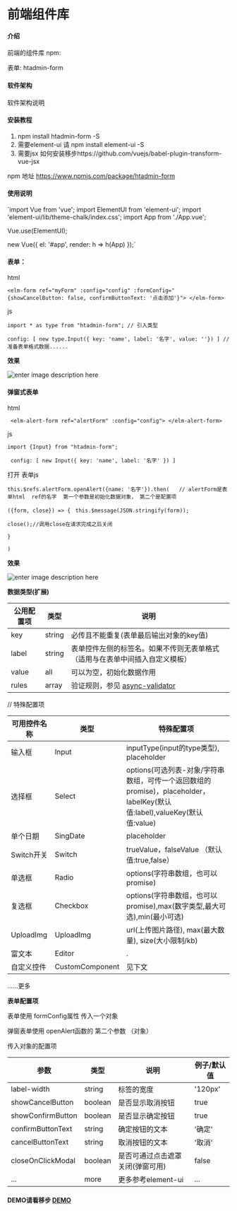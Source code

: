 
# 前端组件库

#### 介绍
前端的组件库
npm:

表单: htadmin-form

#### 软件架构
软件架构说明


#### 安装教程

1. npm install htadmin-form -S
2. 需要element-ui  请   npm install element-ui -S
3. 需要jsx 如何安装移步https://github.com/vuejs/babel-plugin-transform-vue-jsx

npm 地址 https://www.npmjs.com/package/htadmin-form


#### 使用说明

`import Vue from 'vue';
import ElementUI from 'element-ui';
import 'element-ui/lib/theme-chalk/index.css';
import App from './App.vue';

Vue.use(ElementUI);

new Vue({
  el: '#app',
  render: h => h(App)
});`

#### 表单：

html

`<elm-form ref="myForm" :config="config" :formConfig="{showCancelButton: false, confirmButtonText: '点击添加'}">
 </elm-form>`

js

`import * as type from "htadmin-form"; // 引入类型`

`
config: [
 new type.Input({ key: 'name', label: '名字', value: ''})
] // 准备表单格式数据......
`

**效果**

![enter image description here](http://image.zhi-you.net/1/480b8159743e45e9a7eb7533723dda55)

#### 弹窗式表单
html

` <elm-alert-form ref="alertForm" :config="config">
 </elm-alert-form>`

js

`
import {Input} from "htadmin-form";
 `

 `
 config: [ new Input({ key: 'name', label: '名字' }) ]`

 打开 表单js

 `this.$refs.alertForm.openAlert({name: '名字'}).then(   // alertForm是表单html  ref的名字  第一个参数是初始化数据对象， 第二个是配置项`

  ` ({form, close}) => {  `
      `this.$message(JSON.stringify(form));`

`close();//调用close在请求完成之后关闭 `

  `}  `

`)`

  **效果**

![enter image description here](http://image.zhi-you.net/1/988785e5decb4a76b5c564b972037505)

**数据类型(扩展)**

| 公用配置项 | 类型 | 说明 |
| ------ | ------ | ------ |
| key |string| 必传且不能重复(表单最后输出对象的key值) |
| label | string | 表单控件左侧的标签名。如果不传则无表单格式（适用与在表单中间插入自定义模板） |
| value | all | 可以为空，初始化数据作用 |
| rules | array | 验证规则，参见 [async-validator](https://github.com/yiminghe/async-validator) |
// 特殊配置项

| 可用控件名称 | 类型 | 特殊配置项 |
| ------ | ------ | ------ |
| 输入框 | Input | inputType(input的type类型), placeholder |
| 选择框 | Select | options(可选列表-对象/字符串数组，可传一个返回数组的promise)，placeholder，labelKey(默认值:label),valueKey(默认值:value) |
| 单个日期 | SingDate | placeholder |
| Switch开关 | Switch | trueValue，falseValue （默认值:true,false） |
| 单选框 | Radio | options(字符串数组，也可以promise) |
| 复选框 | Checkbox | options(字符串数组，也可以promise),max(数字类型,最大可选),min(最小可选) |
| UploadImg | UploadImg | url(上传图片路径), max(最大数量), size(大小限制/kb) |
| 富文本 | Editor | . |
| 自定义控件 | CustomComponent | 见下文 |

......更多

**表单配置项**

表单使用  formConfig属性 传入一个对象

弹窗表单使用  openAlert函数的 第二个参数 （对象）

传入对象的配置项

| 参数 | 类型 | 说明 | 例子/默认值|
| ------ | ------ | ------ | ------ |
| label-width | string | 标签的宽度 | '120px' |
| showCancelButton | boolean | 是否显示取消按钮 | true |
| showConfirmButton | boolean | 是否显示确定按钮 | true |
| confirmButtonText | string | 确定按钮的文本 | '确定' |
| cancelButtonText | string | 取消按钮的文本 | '取消' |
| closeOnClickModal | boolean | 是否可通过点击遮罩关闭(弹窗可用)  | false |
| ... | more | 更多参考element-ui   | ... |


#### DEMO请看移步 [DEMO](https://github.com/hyw123456/admin-component-demo)
